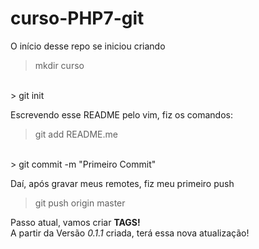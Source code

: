 # curso-PHP7-git
O início desse repo se iniciou criando
> mkdir curso
<br>
> git init

Escrevendo esse README pelo vim, fiz os comandos:
> git add README.me
<br>
> git commit -m "Primeiro Commit"

Daí, após gravar meus remotes, fiz meu primeiro push
> git push origin master

Passo atual, vamos criar **TAGS!**
<br>
A partir da Versão *0.1.1* criada, terá essa nova atualização!
